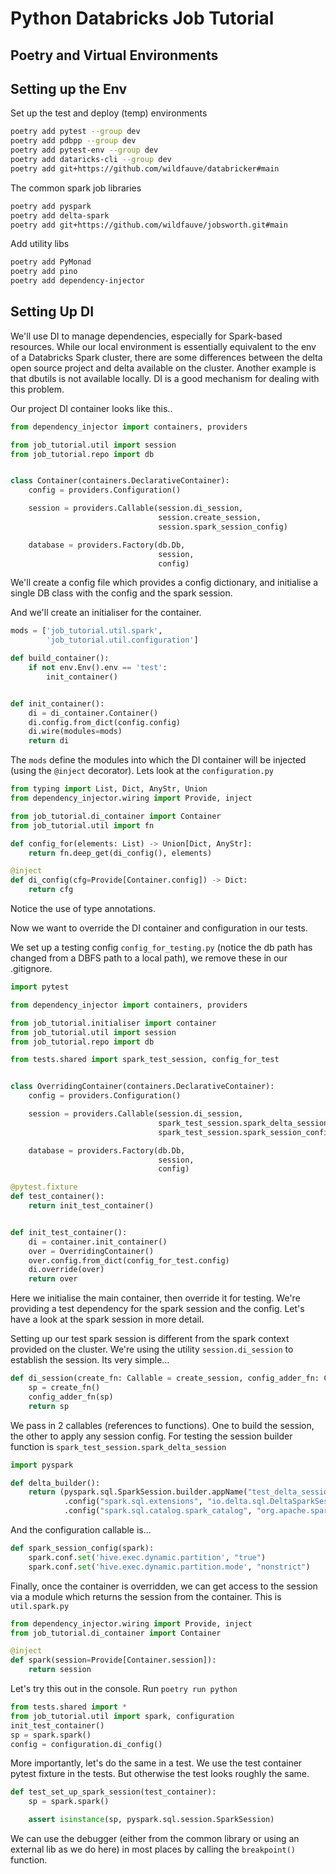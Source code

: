 # Python Databricks Job Tutorial

## Poetry and Virtual Environments


## Setting up the Env

Set up the test and deploy (temp) environments

```bash
poetry add pytest --group dev
poetry add pdbpp --group dev
poetry add pytest-env --group dev
poetry add dataricks-cli --group dev
poetry add git+https://github.com/wildfauve/databricker#main
```

The common spark job libraries

```bash
poetry add pyspark
poetry add delta-spark
poetry add git+https://github.com/wildfauve/jobsworth.git#main
```

Add utility libs

```bash
poetry add PyMonad
poetry add pino
poetry add dependency-injector
```

## Setting Up DI

We'll use DI to manage dependencies, especially for Spark-based resources.  While our local environment is essentially equivalent to the env of a Databricks Spark cluster, there are some differences between the delta open source project and delta available on the cluster.  Another example is that dbutils is not available locally.  DI is a good mechanism for dealing with this problem.

Our project DI container looks like this..

```python
from dependency_injector import containers, providers

from job_tutorial.util import session
from job_tutorial.repo import db


class Container(containers.DeclarativeContainer):
    config = providers.Configuration()

    session = providers.Callable(session.di_session,
                                 session.create_session,
                                 session.spark_session_config)

    database = providers.Factory(db.Db,
                                 session,
                                 config)
```

We'll create a config file which provides a config dictionary, and initialise a single DB class with the config and the spark session.

And we'll create an initialiser for the container.

```python
mods = ['job_tutorial.util.spark',
        'job_tutorial.util.configuration']

def build_container():
    if not env.Env().env == 'test':
        init_container()


def init_container():
    di = di_container.Container()
    di.config.from_dict(config.config)
    di.wire(modules=mods)
    return di
```

The `mods` define the modules into which the DI container will be injected (using the `@inject` decorator).  Lets look at the `configuration.py`

```python
from typing import List, Dict, AnyStr, Union
from dependency_injector.wiring import Provide, inject

from job_tutorial.di_container import Container
from job_tutorial.util import fn

def config_for(elements: List) -> Union[Dict, AnyStr]:
    return fn.deep_get(di_config(), elements)

@inject
def di_config(cfg=Provide[Container.config]) -> Dict:
    return cfg
```

Notice the use of type annotations.

Now we want to override the DI container and configuration in our tests.

We set up a testing config `config_for_testing.py` (notice the db path has changed from a DBFS path to a local path), we remove these in our .gitignore.

```python
import pytest

from dependency_injector import containers, providers

from job_tutorial.initialiser import container
from job_tutorial.util import session
from job_tutorial.repo import db

from tests.shared import spark_test_session, config_for_test


class OverridingContainer(containers.DeclarativeContainer):
    config = providers.Configuration()

    session = providers.Callable(session.di_session,
                                 spark_test_session.spark_delta_session,
                                 spark_test_session.spark_session_config)

    database = providers.Factory(db.Db,
                                 session,
                                 config)

@pytest.fixture
def test_container():
    return init_test_container()


def init_test_container():
    di = container.init_container()
    over = OverridingContainer()
    over.config.from_dict(config_for_test.config)
    di.override(over)
    return over

```

Here we initialise the main container, then override it for testing.  We're providing a test dependency for the spark session and the config.  Let's have a look at the spark session in more detail.

Setting up our test spark session is different from the spark context provided on the cluster.  We're using the utility `session.di_session` to establish the session.  Its very simple...

```python
def di_session(create_fn: Callable = create_session, config_adder_fn: Callable = fn.identity) -> SparkSession:
    sp = create_fn()
    config_adder_fn(sp)
    return sp
```

We pass in 2 callables (references to functions).  One to build the session, the other to apply any session config.  For testing the session builder function is `spark_test_session.spark_delta_session`

```python
import pyspark

def delta_builder():
    return (pyspark.sql.SparkSession.builder.appName("test_delta_session")
            .config("spark.sql.extensions", "io.delta.sql.DeltaSparkSessionExtension")
            .config("spark.sql.catalog.spark_catalog", "org.apache.spark.sql.delta.catalog.DeltaCatalog"))
```

And the configuration callable is...

```python
def spark_session_config(spark):
    spark.conf.set('hive.exec.dynamic.partition', "true")
    spark.conf.set('hive.exec.dynamic.partition.mode', "nonstrict")
```

Finally, once the container is overridden, we can get access to the session via a module which returns the session from the container.  This is `util.spark.py`

```python
from dependency_injector.wiring import Provide, inject
from job_tutorial.di_container import Container

@inject
def spark(session=Provide[Container.session]):
    return session
```

Let's try this out in the console.  Run `poetry run python`

```python
from tests.shared import *
from job_tutorial.util import spark, configuration
init_test_container()
sp = spark.spark()
config = configuration.di_config()
```

More importantly, let's do the same in a test.  We use the test container pytest fixture in the tests.  But otherwise the test looks roughly the same.

```python
def test_set_up_spark_session(test_container):
    sp = spark.spark()

    assert isinstance(sp, pyspark.sql.session.SparkSession)
```

We can use the debugger (either from the common library or using an external lib as we do here) in most places by calling the `breakpoint()` function.

